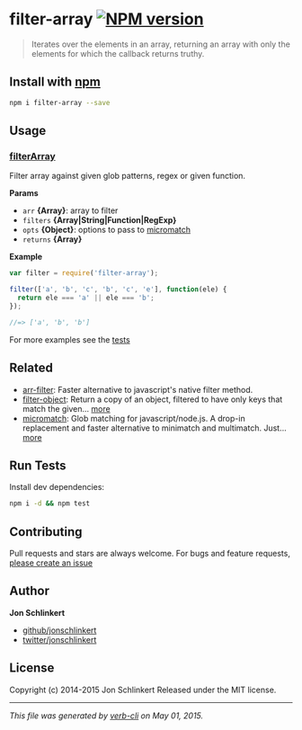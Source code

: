 # filter-array [![NPM version](https://badge.fury.io/js/filter-array.svg)](http://badge.fury.io/js/filter-array)

> Iterates over the elements in an array, returning an array with only the elements for which the callback returns truthy.

## Install with [npm](npmjs.org)

```bash
npm i filter-array --save
```

## Usage

### [filterArray](index.js#L36)

Filter array against given glob patterns, regex or given function.

**Params**

* `arr` **{Array}**: array to filter
* `filters` **{Array|String|Function|RegExp}**
* `opts` **{Object}**: options to pass to [micromatch](https://github.com/jonschlinkert/micromatch)
* `returns` **{Array}**

**Example**

```js
var filter = require('filter-array');

filter(['a', 'b', 'c', 'b', 'c', 'e'], function(ele) {
  return ele === 'a' || ele === 'b';
});

//=> ['a', 'b', 'b']
```

For more examples see the [tests](./test.js)

## Related

* [arr-filter](https://github.com/jonschlinkert/arr-filter): Faster alternative to javascript's native filter method.
* [filter-object](https://github.com/jonschlinkert/filter-object): Return a copy of an object, filtered to have only keys that match the given… [more](https://github.com/jonschlinkert/filter-object)
* [micromatch](https://github.com/jonschlinkert/micromatch): Glob matching for javascript/node.js. A drop-in replacement and faster alternative to minimatch and multimatch. Just… [more](https://github.com/jonschlinkert/micromatch)

## Run Tests

Install dev dependencies:

```bash
npm i -d && npm test
```

## Contributing

Pull requests and stars are always welcome. For bugs and feature requests, [please create an issue](https://github.com/jonschlinkert/filter-array/issues)

## Author

**Jon Schlinkert**

+ [github/jonschlinkert](https://github.com/jonschlinkert)
+ [twitter/jonschlinkert](http://twitter.com/jonschlinkert)

## License

Copyright (c) 2014-2015 Jon Schlinkert
Released under the MIT license.

***

_This file was generated by [verb-cli](https://github.com/assemble/verb-cli) on May 01, 2015._

<!-- reflinks generated by verb-reflinks plugin -->
